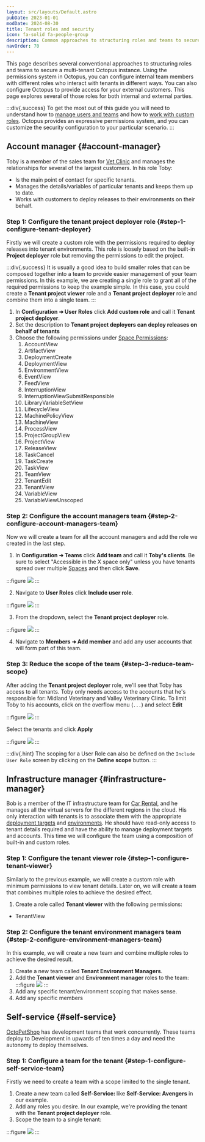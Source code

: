 ```yaml
---
layout: src/layouts/Default.astro
pubDate: 2023-01-01
modDate: 2024-08-30
title: Tenant roles and security
icon: fa-solid fa-people-group
description: Common approaches to structuring roles and teams to secure a multi-tenant Octopus instance.
navOrder: 70
---
```


This page describes several conventional approaches to structuring roles and teams to secure a multi-tenant Octopus instance. Using the permissions system in Octopus, you can configure internal team members with different roles who interact with tenants in different ways. You can also configure Octopus to provide access for your external customers. This page explores several of those roles for both internal and external parties.

:::div{.success}
To get the most out of this guide you will need to understand how to [manage users and teams](/docs/security/users-and-teams/) and how to [work with custom roles](/docs/security/users-and-teams/user-roles). Octopus provides an expressive permissions system, and you can customize the security configuration to your particular scenario.
:::

## Account manager {#account-manager}

Toby is a member of the sales team for [Vet Clinic](https://samples.octopus.app/app#/Spaces-682/projects/vet-clinic/deployments) and manages the relationships for several of the largest customers. In his role Toby:

- Is the main point of contact for specific tenants.
- Manages the details/variables of particular tenants and keeps them up to date.
- Works with customers to deploy releases to their environments on their behalf.

### Step 1: Configure the tenant project deployer role {#step-1-configure-tenant-deployer}

Firstly we will create a custom role with the permissions required to deploy releases into tenant environments. This role is loosely based on the built-in **Project deployer** role but removing the permissions to edit the project.

:::div{.success}
It is usually a good idea to build smaller roles that can be composed together into a team to provide easier management of your team permissions. In this example, we are creating a single role to grant all of the required permissions to keep the example simple. In this case, you could create a **Tenant project viewer** role and a **Tenant project deployer** role and combine them into a single team.
:::

1. In **Configuration ➜ User Roles** click **Add custom role** and call it **Tenant project deployer**.
2. Set the description to **Tenant project deployers can deploy releases on behalf of tenants**
3. Choose the following permissions under [Space Permissions](/docs/security/users-and-teams/system-and-space-permissions):
   1. AccountView
   2. ArtifactView
   3. DeploymentCreate
   4. DeploymentView
   5. EnvironmentView
   6. EventView
   7. FeedView
   8. InterruptionView
   9. InterruptionViewSubmitResponsible
   10. LibraryVariableSetView
   11. LifecycleView
   12. MachinePolicyView
   13. MachineView
   14. ProcessView
   15. ProjectGroupView
   16. ProjectView
   17. ReleaseView
   18. TaskCancel
   19. TaskCreate
   20. TaskView
   21. TeamView
   22. TenantEdit
   23. TenantView
   24. VariableView
   25. VariableViewUnscoped

### Step 2: Configure the account managers team {#step-2-configure-account-managers-team}

Now we will create a team for all the account managers and add the role we created in the last step.

1. In **Configuration ➜ Teams** click **Add team** and call it **Toby's clients**. Be sure to select "Accessible in the X space only" unless you have tenants spread over multiple [Spaces](/docs/administration/spaces) and then click **Save**.

:::figure
![](/docs/img/tenants/images/add-account-manager-team.png)
:::

2. Navigate to **User Roles** click **Include user role**.

:::figure
![](/docs/img/tenants/images/multi-tenant-include-user-role.png)
:::

3. From the dropdown, select the **Tenant project deployer** role.

:::figure
![](/docs/img/tenants/images/multi-tenant-select-user-role.png)
:::

4. Navigate to **Members ➜ Add member** and add any user accounts that will form part of this team.

### Step 3: Reduce the scope of the team {#step-3-reduce-team-scope}

After adding the **Tenant project deployer** role, we'll see that Toby has access to all tenants. Toby only needs access to the accounts that he's responsible for: Midland Veterinary and Valley Veterinary Clinic. To limit Toby to his accounts, click on the overflow menu (`...`) and select **Edit**

:::figure
![](/docs/img/tenants/images/edit-tenant-team.png)
:::

Select the tenants and click **Apply**

:::figure
![](/docs/img/tenants/images/scope-tenant-user-role.png)
:::

:::div{.hint}
The scoping for a User Role can also be defined on the `Include User Role` screen by clicking on the **Define scope** button.
:::

## Infrastructure manager {#infrastructure-manager}

Bob is a member of the IT infrastructure team for [Car Rental](https://samples.octopus.app/app#/Spaces-682/projects/car-rental/deployments), and he manages all the virtual servers for the different regions in the cloud. His only interaction with tenants is to associate them with the appropriate [deployment targets](/docs/infrastructure/) and [environments](/docs/infrastructure/environments).  He should have read-only access to tenant details required and have the ability to manage deployment targets and accounts. This time we will configure the team using a composition of built-in and custom roles.

### Step 1: Configure the tenant viewer role {#step-1-configure-tenant-viewer}

Similarly to the previous example, we will create a custom role with minimum permissions to view tenant details. Later on, we will create a team that combines multiple roles to achieve the desired effect.

1. Create a role called **Tenant viewer** with the following permissions:
  - TenantView

### Step 2: Configure the tenant environment managers team {#step-2-configure-environment-managers-team}

In this example, we will create a new team and combine multiple roles to achieve the desired result.

1. Create a new team called **Tenant Environment Managers**.
2. Add the **Tenant viewer** and **Environment manager** roles to the team:
   :::figure
   ![](/docs/img/tenants/images/multi-tenant-environment-managers-team.png)
   :::
3. Add any specific tenant/environment scoping that makes sense.
4. Add any specific members

## Self-service {#self-service}
 
[OctoPetShop](https://samples.octopus.app/app#/Spaces-682/projects/octopetshop/deployments) has development teams that work concurrently.  These teams deploy to Development in upwards of ten times a day and need the autonomy to deploy themselves.

### Step 1: Configure a team for the tenant {#step-1-configure-self-service-team}

Firstly we need to create a team with a scope limited to the single tenant.

1. Create a new team called **Self-Service: <TenantName>** like **Self-Service: Avengers** in our example.
2. Add any roles you desire. In our example, we're providing the tenant with the **Tenant project deployer** role.
3. Scope the team to a single tenant:

:::figure
![](/docs/img/tenants/images/multi-tenant-self-service-team.png)
:::
